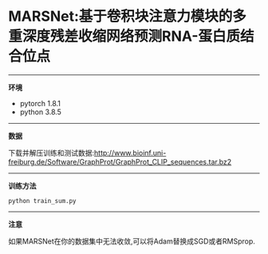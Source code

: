 # MARSNet:基于卷积块注意力模块的多重深度残差收缩网络预测RNA-蛋白质结合位点

****
**环境**
* pytorch 1.8.1
* python  3.8.5
****
**数据**

下载并解压训练和测试数据:http://www.bioinf.uni-freiburg.de/Software/GraphProt/GraphProt_CLIP_sequences.tar.bz2
****
**训练方法**
```
python train_sum.py 
```

****           
**注意**

如果MARSNet在你的数据集中无法收敛,可以将Adam替换成SGD或者RMSprop.



